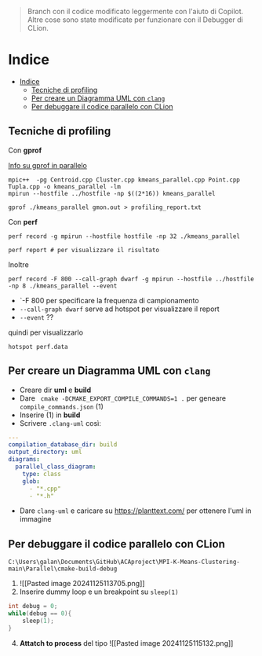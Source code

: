 > Branch con il codice modificato leggermente con l'aiuto di Copilot. Altre cose sono state modificate per funzionare con il Debugger di CLion.

# Indice

- [Indice](#indice)
  - [Tecniche di profiling](#tecniche-di-profiling)
  - [Per creare un Diagramma UML con `clang`](#per-creare-un-diagramma-uml-con-clang)
  - [Per debuggare il codice parallelo con CLion](#per-debuggare-il-codice-parallelo-con-clion)


## Tecniche di profiling 

Con **gprof**

[Info su gprof in parallelo](https://stackoverflow.com/questions/53794093/how-do-i-get-meaningful-results-from-gprof-on-an-mpi-code)

```Shell
mpic++  -pg Centroid.cpp Cluster.cpp kmeans_parallel.cpp Point.cpp Tupla.cpp -o kmeans_parallel -lm
mpirun --hostfile ../hostfile -np $((2*16)) kmeans_parallel

gprof ./kmeans_parallel gmon.out > profiling_report.txt
```

Con **perf**

```Shell
perf record -g mpirun --hostfile hostfile -np 32 ./kmeans_parallel

perf report # per visualizzare il risultato
```
Inoltre

```Shell
perf record -F 800 --call-graph dwarf -g mpirun --hostfile ../hostfile -np 8 ./kmeans_parallel --event 
```
-  `-F 800 per specificare la frequenza di campionamento
- `--call-graph dwarf` serve ad hotspot per visualizzare il report
- `--event` ??

quindi per visualizzarlo
```Shell
hotspot perf.data
```

## Per creare un Diagramma UML con `clang`

- Creare dir **uml** e **build**
- Dare ` cmake -DCMAKE_EXPORT_COMPILE_COMMANDS=1 .` per geneare `compile_commands.json` (1)
- Inserire (1) in **build**
- Scrivere `.clang-uml` così:
```yaml
---
compilation_database_dir: build
output_directory: uml
diagrams:
  parallel_class_diagram:
    type: class
    glob:
      - "*.cpp"
      - "*.h"
```
- Dare `clang-uml` e caricare su https://planttext.com/ per ottenere l'uml in immagine
  
## Per debuggare il codice parallelo con CLion

```
C:\Users\galan\Documents\GitHub\ACAproject\MPI-K-Means-Clustering-main\Parallel\cmake-build-debug
```
1. ![[Pasted image 20241125113705.png]]
2. Inserire dummy loop e un breakpoint su `sleep(1)`
```C++
int debug = 0;
while(debug == 0){
	sleep(1);
}
```

4. **Attatch to process** del tipo ![[Pasted image 20241125115132.png]]
